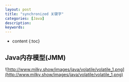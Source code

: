 ```yaml
---
layout: post
title: "synchronized 关键字"
categories: [Java]
description:
keywords:
---
```


* content
{:toc}

## Java内存模型(JMM)

![http://www.milky.show/images/java/volatile/volatile_1.png](http://www.milky.show/images/java/volatile/volatile_1.png)
